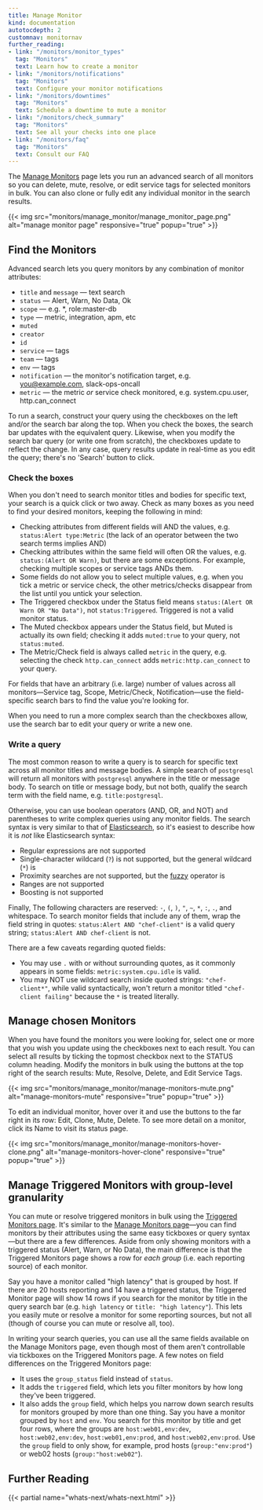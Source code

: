 ```yaml
---
title: Manage Monitor
kind: documentation
autotocdepth: 2
customnav: monitornav
further_reading:
- link: "/monitors/monitor_types"
  tag: "Monitors"
  text: Learn how to create a monitor
- link: "/monitors/notifications"
  tag: "Monitors"
  text: Configure your monitor notifications
- link: "/monitors/downtimes"
  tag: "Monitors"
  text: Schedule a downtime to mute a monitor
- link: "/monitors/check_summary"
  tag: "Monitors"
  text: See all your checks into one place
- link: "/monitors/faq"
  tag: "Monitors"
  text: Consult our FAQ
---
```


The [Manage Monitors](https://app.datadoghq.com/monitors/manage) page lets you run an advanced search of all monitors so you can delete, mute, resolve, or edit service tags for selected monitors in bulk. You can also clone or fully edit any individual monitor in the search results.

{{< img src="monitors/manage_monitor/manage_monitor_page.png" alt="manage monitor page" responsive="true" popup="true" >}}

## Find the Monitors

Advanced search lets you query monitors by any combination of monitor attributes:

* `title` and `message` — text search
* `status` — Alert, Warn, No Data, Ok
* `scope` — e.g. *, role:master-db
* `type` — metric, integration, apm, etc
* `muted`
* `creator`
* `id`
* `service` — tags
* `team` — tags
* `env` — tags
* `notification` — the monitor's notification target, e.g. you@example.com, slack-ops-oncall
* `metric` — the metric _or_ service check monitored, e.g. system.cpu.user, http.can_connect

To run a search, construct your query using the checkboxes on the left and/or the search bar along the top. When you check the boxes, the search bar updates with the equivalent query. Likewise, when you modify the search bar query (or write one from scratch), the checkboxes update to reflect the change. In any case, query results update in real-time as you edit the query; there's no 'Search' button to click.

### Check the boxes

When you don't need to search monitor titles and bodies for specific text, your search is a quick click or two away. Check as many boxes as you need to find your desired monitors, keeping the following in mind:

* Checking attributes from different fields will AND the values, e.g. `status:Alert type:Metric` (the lack of an operator between the two search terms implies AND)
* Checking attributes within the same field will often OR the values, e.g. `status:(Alert OR Warn)`, but there are some exceptions. For example, checking multiple scopes or service tags ANDs them.
* Some fields do not allow you to select multiple values, e.g. when you tick a metric or service check, the other metrics/checks disappear from the list until you untick your selection.
* The Triggered checkbox under the Status field means `status:(Alert OR Warn OR "No Data")`, not `status:Triggered`. Triggered is not a valid monitor status.
* The Muted checkbox appears under the Status field, but Muted is actually its own field; checking it adds `muted:true` to your query, not `status:muted`.
* The Metric/Check field is always called `metric` in the query, e.g. selecting the check `http.can_connect` adds `metric:http.can_connect` to your query.

For fields that have an arbitrary (i.e. large) number of values across all monitors—Service tag, Scope, Metric/Check, Notification—use the field-specific search bars to find the value you're looking for.

When you need to run a more complex search than the checkboxes allow, use the search bar to edit your query or write a new one.

### Write a query

The most common reason to write a query is to search for specific text across all monitor titles and message bodies. A simple search of `postgresql` will return all monitors with `postgresql` anywhere in the title or message body. To search on title or message body, but not both, qualify the search term with the field name, e.g. `title:postgresql`.

Otherwise, you can use boolean operators (AND, OR, and NOT) and parentheses to write complex queries using any monitor fields. The search syntax is very similar to that of [Elasticsearch](https://www.elastic.co/guide/en/elasticsearch/reference/2.4/query-dsl-query-string-query.html#query-string-syntax), so it's easiest to describe how it is *not* like Elasticsearch syntax:

* Regular expressions are not supported
* Single-character wildcard (`?`) is not supported, but the general wildcard (`*`) is
* Proximity searches are not supported, but the [fuzzy](https://www.elastic.co/guide/en/elasticsearch/reference/2.4/query-dsl-query-string-query.html#_fuzziness) operator is
* Ranges are not supported
* Boosting is not supported

Finally, The following characters are reserved: `-`, `(`, `)`, `"`, `~`, `*`, `:`, `.`, and whitespace. To search monitor fields that include any of them, wrap the field string in quotes: `status:Alert AND "chef-client"` is a valid query string; `status:Alert AND chef-client` is not.

There are a few caveats regarding quoted fields:

* You may use `.` with or without surrounding quotes, as it commonly appears in some fields: `metric:system.cpu.idle` is valid.
* You may NOT use wildcard search inside quoted strings: `"chef-client*"`, while valid syntactically, won't return a monitor titled `"chef-client failing"` because the `*` is treated literally.

## Manage chosen Monitors

When you have found the monitors you were looking for, select one or more that you wish you update using the checkboxes next to each result. You can select all results by ticking the topmost checkbox next to the STATUS column heading. Modify the monitors in bulk using the buttons at the top right of the search results: Mute, Resolve, Delete, and Edit Service Tags.

{{< img src="monitors/manage_monitor/manage-monitors-mute.png" alt="manage-monitors-mute" responsive="true" popup="true" >}}

To edit an individual monitor, hover over it and use the buttons to the far right in its row: Edit, Clone, Mute, Delete. To see more detail on a monitor, click its Name to visit its status page.

{{< img src="monitors/manage_monitor/manage-monitors-hover-clone.png" alt="manage-monitors-hover-clone" responsive="true" popup="true" >}}

## Manage Triggered Monitors with group-level granularity

You can mute or resolve triggered monitors in bulk using the [Triggered Monitors page](https://app.datadoghq.com/monitors/triggered). It's similar to the [Manage Monitors page](#managing-monitors)—you can find monitors by their attributes using the same easy tickboxes or query syntax—but there are a few differences. Aside from only showing monitors with a triggered status (Alert, Warn, or No Data), the main difference is that the Triggered Monitors page shows a row for _each group_ (i.e. each reporting source) of each monitor.

Say you have a monitor called "high latency" that is grouped by host. If there are 20 hosts reporting and 14 have a triggered status, the Triggered Monitor page will show 14 rows if you search for the monitor by title in the query search bar (e.g. `high latency` or `title:
"high latency"`). This lets you easily mute or resolve a monitor for some reporting sources, but not all (though of course you can mute or resolve all, too).

In writing your search queries, you can use all the same fields available on the Manage Monitors page, even though most of them aren't controllable via tickboxes on the Triggered Monitors page. A few notes on field differences on the Triggered Monitors page:

* It uses the `group_status` field instead of `status`.
* It adds the `triggered` field, which lets you filter monitors by how long they've been triggered.
* It also adds the `group` field, which helps you narrow down search results for monitors grouped by more than one thing. Say you have a monitor grouped by `host` and `env`. You search for this monitor by title and get four rows, where the groups are `host:web01,env:dev`, `host:web02,env:dev`, `host:web01,env:prod`, and `host:web02,env:prod`. Use the `group` field to only show, for example, prod hosts (`group:"env:prod"`) or web02 hosts (`group:"host:web02"`).

## Further Reading 

{{< partial name="whats-next/whats-next.html" >}}